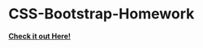 # CSS-Bootstrap-Homework
**[Check it out Here!](https://raseward14.github.io/CSS-Bootstrap-Homework/)**
